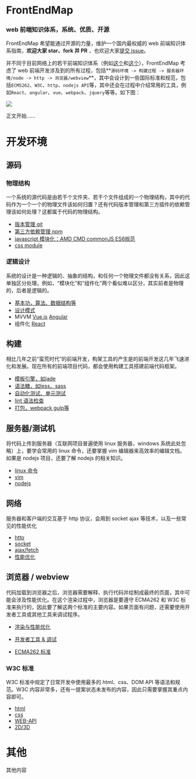 # FrontEndMap

### web 前端知识体系，系统、优质、开源

FrontEndMap 希望能通过开源的力量，维护一个国内最权威的 web 前端知识体系指南，**欢迎大家 star、fork 并 PR** ，也欢迎大家[提交 issue](https://github.com/frontendmap/frontendmap/issues)。

并不同于目前网络上的若干前端知识体系（例如[这个](https://segmentfault.com/a/1190000004070468)和[这个](https://my.oschina.net/hxwny/blog/499513)），FrontEndMap 考虑了 web 前端开发涉及到的所有过程，包括**`源码环境 -> 构建过程 -> 服务器环境/node -> http -> 浏览器/webview`**，其中会设计到一些国际标准和规范，包括`ECMS262`、`W3C`、`http`、`nodejs API`等，其中还会在过程中介绍常用的工具，例如`React`、`angular`、`vue`、`webpack`、`jquery`等等。如下图：

![](https://camo.githubusercontent.com/296599ca34161a124b0253c24d41d621cb0bb3ef/687474703a2f2f696d61676573323031352e636e626c6f67732e636f6d2f626c6f672f3133383031322f3230313630392f3133383031322d32303136303931343132333834353734322d3630373231333137302e706e67)

正文开始……

# 开发环境

## 源码

### 物理结构

一个系统的源代码是由若干个文件夹、若干个文件组成的一个物理结构，其中的代码作为一个一个的物理文件该如何归置？还有代码版本管理和第三方插件的依赖管理该如何处理？这都属于代码的物理结构。

- [版本管理 git](./source-env/source/physics/git.md)
- [第三方依赖管理 npm](./source-env/source/physics/npm.md)
- [javascript 模块化：AMD CMD commonJS ES6规范](./source-env/source/physics/js-module.md)
- [css module](./source-env/source/physics/css-module.md)

### 逻辑设计

系统的设计是一种逻辑的、抽象的结构，和任何一个物理文件都没有关系，因此这单独区分处理。例如，“模块化”和“组件化”两个看似难以区分，其实前者是物理的，后者是逻辑的。

- [基本功，算法、数据结构等](./source-env/source/logic/basic.md)
- [设计模式](./source-env/source/logic/design-pattern.md)
- MVVM [Vue.js](./source-env/source/logic/vue.md) [Angular](./source-env/source/logic/angular.md)
- 组件化 [React](./source-env/source/logic/reactjs.md)


## 构建

相比几年之前“蛮荒时代”的前端开发，构架工具的产生是的前端开发这几年飞速进化和发展。现在所有的前端项目代码，都会使用构建工具搭建前端代码框架。

- [模板引擎，如jade](./source-env/build/tpl.md)
- [语法糖，如less、sass](./source-env/build/sugar.md)
- [自动化测试、单元测试](./source-env/build/test.md)
- [lint 语法检查](./source-env/build/lint.md)
- [打包，webpack gulp等](./source-env/build/pack.md)

## 服务器/测试机

将代码上传到服务器（互联网项目普遍使用 linux 服务器，windows 系统此处忽略）上，要学会常用的 linux 命令，还要掌握 vim 编辑器来高效率的编辑文档。如果是 nodejs 项目，还要了解 nodejs 的相关知识。

- [linux 命令](./server/linux-command.md)
- [vim](./server/vim.md)
- [nodejs](./server/nodejs.md)

## 网络

服务器和客户端的交互基于 http 协议，会用到 socket ajax 等技术，以及一些常见的性能优化

- [http](./net/http.md)
- [socket](./net/socket.md)
- [ajax/fetch](./net/ajax-fetch.md)
- [性能优化](./net/performance.md)

## 浏览器 / webview

代码加载到浏览器之后，浏览器需要解释、执行代码并绘制成最终的页面，其中可能会涉及性能优化。在这个渲染过程中，浏览器是要遵守 ECMA262 和 W3C 标准来执行的，因此要了解这两个标准的主要内容。如果页面有问题，还需要使用开发者工具或其他工具来调试程序。

- [渲染与性能优化](./browser/render.md)

- [开发者工具 & 调试](./browser/dev-tool.md)

- [ECMA262 标准](./browser/ecma.md)

### W3C 标准

W3C 标准中规定了日常开发中使用最多的 html、css、DOM API 等语法和规范。W3C 内容非常多，还有一提案状态未发布的内容，因此只需要掌握其重点内容即可。

- [html](./browser/w3c/html.md)
- [css](./browser/w3c/css.md)
- [WEB-API](./browser/w3c/web-api.md)
- [2D/3D](./browser/w3c/2d-3d.md)

# 其他

其他内容






